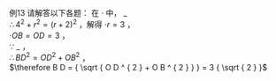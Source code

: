 例13 请解答以下各题：
在 $\cdot$ 中， $\_$   
$\therefore 4 ^ { 2 } + r ^ { 2 } = ( r + 2 ) ^ { 2 }$ ，解得 $\cdot r = 3$ ，  
$\cdot O B = O D = 3$ ，  
∵ $\_$ ，  
$\therefore B D ^ { 2 } = O D ^ { 2 } + O B ^ { 2 }$ ，  
$\therefore B D = { \sqrt { O D ^ { 2 } + O B ^ { 2 } } } = 3 { \sqrt { 2 } }$
